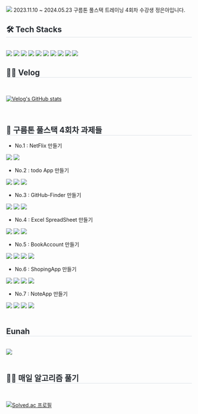 <img src="https://capsule-render.vercel.app/api?type=waving&color=auto&height=200&section=header&text=GROOMTHON&fontSize=90" />
2023.11.10 ~ 2024.05.23 구름톤 풀스택 트레이닝 4회차 수강생 정은아입니다.

<h2 style="border-bottom: 1px solid #d8dee4; color: #282d33;"> 🛠️ Tech Stacks </h2> <br>
<div>
<img src="https://img.shields.io/badge/HTML5-E34F26?style=flat&logo=HTML5&logoColor=white" />
<img src="https://img.shields.io/badge/CSS3-1572B6?style=flat&logo=CSS3&logoColor=white" />
<img src="https://img.shields.io/badge/JavaScript-F7DF1E?style=flat&logo=JavaScript&logoColor=white" />
<img src="https://img.shields.io/badge/TypeScript-3178C6?style=flat&logo=TypeScript&logoColor=white" />
<img src="https://img.shields.io/badge/React-61DAFB?style=flat&logo=React&logoColor=white" />
<img src="https://img.shields.io/badge/Java-007396?style=flat&logo=Java&logoColor=white" />
<img src="https://img.shields.io/badge/Spring-6DB33F?style=flat&logo=Spring&logoColor=white" />
<img src="https://img.shields.io/badge/SpringBoot-6DB33F?style=flat&logo=SpringBoot&logoColor=white" />
<img src="https://img.shields.io/badge/Docker-2496ED?style=flat&logo=Docker&logoColor=white" />
<img src="https://img.shields.io/badge/Amazon AWS-232F3E?style=flat&logo=Amazon AWS&logoColor=white" />
</div>

<h2 style="border-bottom: 1px solid #d8dee4; color: #282d33;"> 🧑‍💻 Velog </h2> <br>

[![Velog's GitHub stats](https://velog-readme-stats.vercel.app/api?name=eunah)](https://velog.io/@eunah)

<br>
<h2 style="border-bottom: 1px solid #d8dee4; color: #282d33;"> 🏅 구름톤 풀스택 4회차 과제들 </h2>

- No.1 : NetFlix 만들기
<div>
	<img src="https://img.shields.io/badge/HTML5-E34F26?style=flat&logo=HTML5&logoColor=white" />
	<img src="https://img.shields.io/badge/CSS3-1572B6?style=flat&logo=CSS3&logoColor=white" />
</div>

- No.2 : todo App 만들기
<div>
	<img src="https://img.shields.io/badge/HTML5-E34F26?style=flat&logo=HTML5&logoColor=white" />
	<img src="https://img.shields.io/badge/CSS3-1572B6?style=flat&logo=CSS3&logoColor=white" />
  <img src="https://img.shields.io/badge/JavaScript-F7DF1E?style=flat&logo=JavaScript&logoColor=white" />
</div>

- No.3 : GitHub-Finder 만들기
<div>
	<img src="https://img.shields.io/badge/HTML5-E34F26?style=flat&logo=HTML5&logoColor=white" />
	<img src="https://img.shields.io/badge/CSS3-1572B6?style=flat&logo=CSS3&logoColor=white" />
  <img src="https://img.shields.io/badge/JavaScript-F7DF1E?style=flat&logo=JavaScript&logoColor=white" />
</div>

- No.4 : Excel SpreadSheet 만들기
<div>
	<img src="https://img.shields.io/badge/HTML5-E34F26?style=flat&logo=HTML5&logoColor=white" />
	<img src="https://img.shields.io/badge/CSS3-1572B6?style=flat&logo=CSS3&logoColor=white" />
  <img src="https://img.shields.io/badge/JavaScript-F7DF1E?style=flat&logo=JavaScript&logoColor=white" />
</div>

- No.5 : BookAccount 만들기
<div>
	<img src="https://img.shields.io/badge/HTML5-E34F26?style=flat&logo=HTML5&logoColor=white" />
	<img src="https://img.shields.io/badge/CSS3-1572B6?style=flat&logo=CSS3&logoColor=white" />
  <img src="https://img.shields.io/badge/JavaScript-F7DF1E?style=flat&logo=JavaScript&logoColor=white" />
  <img src="https://img.shields.io/badge/React-61DAFB?style=flat&logo=React&logoColor=white" />
</div>

- No.6 : ShopingApp 만들기
<div>
	<img src="https://img.shields.io/badge/HTML5-E34F26?style=flat&logo=HTML5&logoColor=white" />
	<img src="https://img.shields.io/badge/CSS3-1572B6?style=flat&logo=CSS3&logoColor=white" />
  <img src="https://img.shields.io/badge/JavaScript-F7DF1E?style=flat&logo=JavaScript&logoColor=white" />
  <img src="https://img.shields.io/badge/React-61DAFB?style=flat&logo=React&logoColor=white" />
</div>

- No.7 : NoteApp 만들기
<div>
	<img src="https://img.shields.io/badge/HTML5-E34F26?style=flat&logo=HTML5&logoColor=white" />
	<img src="https://img.shields.io/badge/CSS3-1572B6?style=flat&logo=CSS3&logoColor=white" />
  <img src="https://img.shields.io/badge/JavaScript-F7DF1E?style=flat&logo=JavaScript&logoColor=white" />
  <img src="https://img.shields.io/badge/React-61DAFB?style=flat&logo=React&logoColor=white" />
</div>
<br>

<h2 style="border-bottom: 1px solid #d8dee4; color: #282d33;"> Eunah </h2> <br>

<div style="align:center">
<img src="https://github-readme-stats.vercel.app/api/top-langs/?username=eunah0507&layout=compact">
</div>
<br>
<h2 style="border-bottom: 1px solid #d8dee4; color: #282d33;"> 🧑‍💻 매일 알고리즘 풀기 </h2> <br>

[![Solved.ac
프로필](http://mazassumnida.wtf/api/v2/generate_badge?boj=eunah0507)](https://solved.ac/eunah0507)
